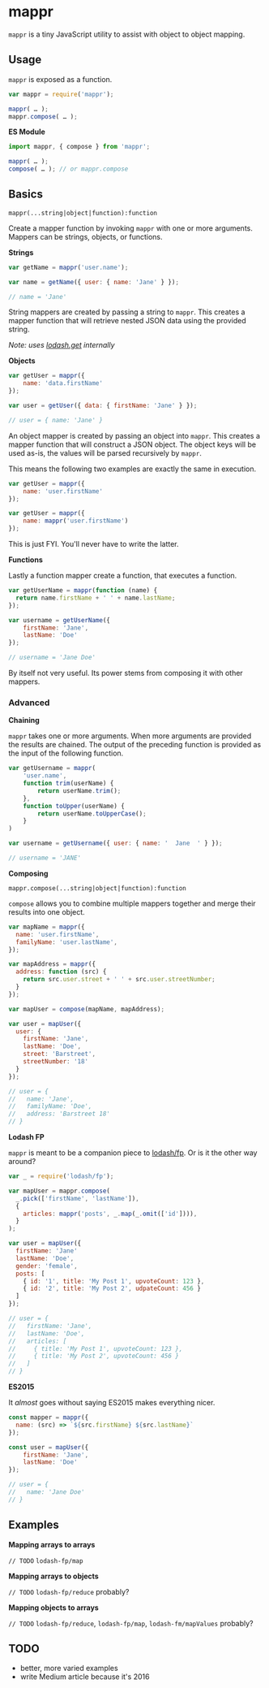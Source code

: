 # mappr

`mappr` is a tiny JavaScript utility to assist with object to object mapping.

## Usage

`mappr` is exposed as a function.

```javascript
var mappr = require('mappr');

mappr( … );
mappr.compose( … );
```

**ES Module**

```javascript
import mappr, { compose } from 'mappr';

mappr( … );
compose( … ); // or mappr.compose
```

## Basics

```
mappr(...string|object|function):function
```

Create a mapper function by invoking `mappr` with one or more arguments. Mappers can be strings, objects, or functions.

**Strings**

```javascript
var getName = mappr('user.name');

var name = getName({ user: { name: 'Jane' } });

// name = 'Jane'
```

String mappers are created by passing a string to `mappr`. This creates a mapper function that will retrieve nested JSON data using the provided string.

*Note:  uses [lodash.get](https://lodash.com/docs#get) internally*

**Objects**

```javascript
var getUser = mappr({
    name: 'data.firstName'
});

var user = getUser({ data: { firstName: 'Jane' } });

// user = { name: 'Jane' }
```

An object mapper is created by passing an object into `mappr`. This creates a mapper function that will construct a JSON object. The object keys will be used as-is, the values will be parsed recursively by `mappr`.

This means the following two examples are exactly the same in execution.

```javascript
var getUser = mappr({
    name: 'user.firstName'
});
```

```javascript
var getUser = mappr({
    name: mappr('user.firstName')
});
```

This is just FYI. You'll never have to write the latter.

**Functions**

Lastly a function mapper create a function, that executes a function.

```javascript
var getUserName = mappr(function (name) {
  return name.firstName + ' ' + name.lastName;
});

var username = getUserName({
    firstName: 'Jane',
    lastName: 'Doe'
});

// username = 'Jane Doe'
```

By itself not very useful. Its power stems from composing it with other mappers.

### Advanced

**Chaining**

`mappr` takes one or more arguments. When more arguments are provided the results are chained. The output of the preceding function is provided as the input of the following function.

```javascript
var getUsername = mappr(
    'user.name',
    function trim(userName) {
        return userName.trim();
    },
    function toUpper(userName) {
        return userName.toUpperCase();
    }
)

var username = getUsername({ user: { name: '  Jane  ' } });

// username = 'JANE'
```

**Composing**

```
mappr.compose(...string|object|function):function
```

`compose` allows you to combine multiple mappers together and merge their results into one object.

```javascript
var mapName = mappr({
  name: 'user.firstName',
  familyName: 'user.lastName',
});

var mapAddress = mappr({
  address: function (src) {
    return src.user.street + ' ' + src.user.streetNumber;
  }
});

var mapUser = compose(mapName, mapAddress);

var user = mapUser({
  user: {
    firstName: 'Jane',
    lastName: 'Doe',
    street: 'Barstreet',
    streetNumber: '18'
  }
});

// user = {
//   name: 'Jane',
//   familyName: 'Doe',
//   address: 'Barstreet 18'
// }
```

**Lodash FP**

`mappr` is meant to be a companion piece to [lodash/fp](https://github.com/lodash/lodash/wiki/FP-Guide). Or is it the other way around?

```javascript
var _ = require('lodash/fp');

var mapUser = mappr.compose(
  _.pick(['firstName', 'lastName']),
  {
    articles: mappr('posts', _.map(_.omit(['id']))),
  }
);

var user = mapUser({
  firstName: 'Jane'
  lastName: 'Doe',
  gender: 'female',
  posts: [
    { id: '1', title: 'My Post 1', upvoteCount: 123 },
    { id: '2', title: 'My Post 2', udpateCount: 456 }
  ]
});

// user = {
//   firstName: 'Jane',
//   lastName: 'Doe',
//   articles: [
//     { title: 'My Post 1', upvoteCount: 123 },
//     { title: 'My Post 2', upvoteCount: 456 }
//   ]
// }
```

**ES2015**

It *almost* goes without saying ES2015 makes everything nicer.

```javascript
const mapper = mappr({
  name: (src) => `${src.firstName} ${src.lastName}`
});

const user = mapUser({
    firstName: 'Jane',
    lastName: 'Doe'
});

// user = {
//   name: 'Jane Doe'
// }
```

## Examples

**Mapping arrays to arrays**

`// TODO` `lodash-fp/map`

**Mapping arrays to objects**

`// TODO` `lodash-fp/reduce` probably?

**Mapping objects to arrays**

`// TODO` `lodash-fp/reduce`, `lodash-fp/map`, `lodash-fm/mapValues` probably?

## TODO

* better, more varied examples
* write Medium article because it's 2016
